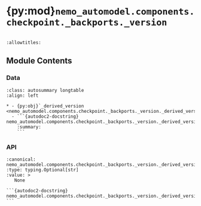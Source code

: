 # {py:mod}`nemo_automodel.components.checkpoint._backports._version`

```{py:module} nemo_automodel.components.checkpoint._backports._version
```

```{autodoc2-docstring} nemo_automodel.components.checkpoint._backports._version
:allowtitles:
```

## Module Contents

### Data

````{list-table}
:class: autosummary longtable
:align: left

* - {py:obj}`_derived_version <nemo_automodel.components.checkpoint._backports._version._derived_version>`
  - ```{autodoc2-docstring} nemo_automodel.components.checkpoint._backports._version._derived_version
    :summary:
    ```
````

### API

````{py:data} _derived_version
:canonical: nemo_automodel.components.checkpoint._backports._version._derived_version
:type: typing.Optional[str]
:value: >
   None

```{autodoc2-docstring} nemo_automodel.components.checkpoint._backports._version._derived_version
```

````
